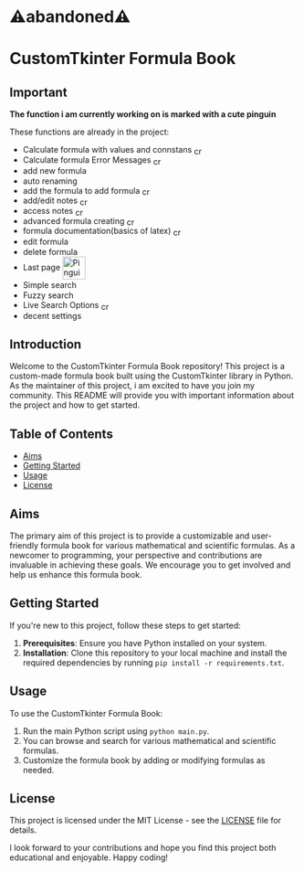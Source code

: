 # ⚠️abandoned⚠️
# CustomTkinter Formula Book

## Important
**The function i am currently working on is marked with a cute pinguin**

These functions are already in the project:
<ul>
  <li>
  Calculate formula with values and connstans
  <img style="vertical-align:middle" src="https://clipart-library.com/images/yikroKr4T.png" width="15" alt="cross">
  </li>

  <li>Calculate formula Error Messages
  <img style="vertical-align:middle" src="https://clipart-library.com/images/yikroKr4T.png" width="15" alt="cross">
  </li>

  <li>
  add new formula  <img style="vertical-align" src="https://www.freeiconspng.com/thumbs/checkmark-png/checkmark-png-5.png" width="15">
  </li>

  <li>
  auto renaming <img style="vertical-align" src="https://www.freeiconspng.com/thumbs/checkmark-png/checkmark-png-5.png" width="15">
  </li>


  <li>
  add the formula to add formula <img style="vertical-align:middle" src="https://clipart-library.com/images/yikroKr4T.png" width="15" alt="cross"> 
  </li>

  <li>
  add/edit notes 
  <img style="vertical-align:middle" src="https://clipart-library.com/images/yikroKr4T.png" width="15" alt="cross">
  </li>

  <li>
  access notes
  <img style="vertical-align:middle" src="https://clipart-library.com/images/yikroKr4T.png" width="15" alt="cross">
  </li>

  <li>
  advanced formula creating
  <img style="vertical-align:middle" src="https://clipart-library.com/images/yikroKr4T.png" width="15" alt="cross">
  </li>

  <li>
  formula documentation(basics of latex)
  <img style="vertical-align:middle" src="https://clipart-library.com/images/yikroKr4T.png" width="15" alt="cross">
  </li>

  <li>edit formula  <img style="vertical-align" src="https://www.freeiconspng.com/thumbs/checkmark-png/checkmark-png-5.png" width="15"></li>

  <li>
  delete formula <img style="vertical-align" src="https://www.freeiconspng.com/thumbs/checkmark-png/checkmark-png-5.png" width="15">
  </li>
  
  <li>
  Last page   <img style="vertical-align:middle" src="https://www.clipartmax.com/png/middle/480-4800827_little-penguin-simple-cute-penguin-cartoon.png" width="40" alt="Pinguin">
  </li>

  <li>
  Simple search <img style="vertical-align" src="https://www.freeiconspng.com/thumbs/checkmark-png/checkmark-png-5.png" width="15">
  </li>

  <li>
  Fuzzy search <img style="vertical-align" src="https://www.freeiconspng.com/thumbs/checkmark-png/checkmark-png-5.png" width="15">
  
 
  </li>
  <li>
  Live Search Options <img style="vertical-align:middle" src="https://clipart-library.com/images/yikroKr4T.png" width="15" alt="cross">
 

  <li>
  decent settings <img style="vertical-align" src="https://www.freeiconspng.com/thumbs/checkmark-png/checkmark-png-5.png" width="15">
  </li>
</ul>




## Introduction
Welcome to the CustomTkinter Formula Book repository! This project is a custom-made formula book built using the CustomTkinter library in Python. As the maintainer of this project, i am excited to have you join my community. This README will provide you with important information about the project and how to get started.


## Table of Contents
- [Aims](#aims)
- [Getting Started](#getting-started)
- [Usage](#usage)
- [License](#license)

## Aims
The primary aim of this project is to provide a customizable and user-friendly formula book for various mathematical and scientific formulas. As a newcomer to programming, your perspective and contributions are invaluable in achieving these goals. We encourage you to get involved and help us enhance this formula book.


## Getting Started
If you're new to this project, follow these steps to get started:

1. **Prerequisites**: Ensure you have Python installed on your system.
2. **Installation**: Clone this repository to your local machine and install the required dependencies by running `pip install -r requirements.txt`.

## Usage
To use the CustomTkinter Formula Book:

1. Run the main Python script using `python main.py`.
2. You can browse and search for various mathematical and scientific formulas.
3. Customize the formula book by adding or modifying formulas as needed.


## License
This project is licensed under the MIT License - see the [LICENSE](LICENSE) file for details.

I look forward to your contributions and hope you find this project both educational and enjoyable. Happy coding!
